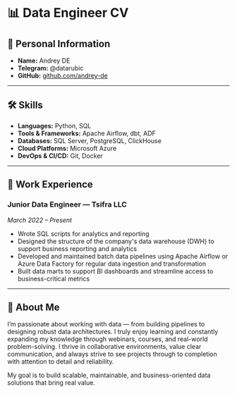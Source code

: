 # 📊 Data Engineer CV

## 👤 Personal Information
- **Name:** Andrey DE 
- **Telegram:** @datarubic  
- **GitHub:** [github.com/andrey-de](https://github.com/andrey-de)  


---

## 🛠 Skills
- **Languages:** Python, SQL  
- **Tools & Frameworks:** Apache Airflow, dbt, ADF  
- **Databases:** SQL Server, PostgreSQL, ClickHouse  
- **Cloud Platforms:** Microsoft Azure  
- **DevOps & CI/CD:** Git, Docker

---

## 💼 Work Experience

### Junior Data Engineer — Tsifra LLC  
*March 2022 – Present*  
- Wrote SQL scripts for analytics and reporting  
- Designed the structure of the company's data warehouse (DWH) to support business reporting and analytics  
- Developed and maintained batch data pipelines using Apache Airflow or Azure Data Factory for regular data ingestion and transformation  
- Built data marts to support BI dashboards and streamline access to business-critical metrics  


---

## 🙋 About Me

I’m passionate about working with data — from building pipelines to designing robust data architectures. I truly enjoy learning and constantly expanding my knowledge through webinars, courses, and real-world problem-solving. I thrive in collaborative environments, value clear communication, and always strive to see projects through to completion with attention to detail and reliability.  

My goal is to build scalable, maintainable, and business-oriented data solutions that bring real value.